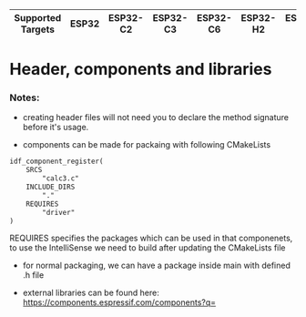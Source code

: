 | Supported Targets | ESP32 | ESP32-C2 | ESP32-C3 | ESP32-C6 | ESP32-H2 | ESP32-P4 | ESP32-S2 | ESP32-S3 |
| ----------------- | ----- | -------- | -------- | -------- | -------- | -------- | -------- | -------- |

# Header, components and libraries

### Notes:

- creating header files will not need you to declare the method signature before it's usage.

- components can be made for packaing with following CMakeLists

```txt
idf_component_register(
    SRCS 
        "calc3.c"
    INCLUDE_DIRS 
        "."
    REQUIRES
        "driver"
)
```

REQUIRES specifies the packages which can be used in that componenets, to use the IntelliSense we need to build after updating the CMakeLists file

- for normal packaging, we can have a package inside main with defined .h file

- external libraries can be found here: https://components.espressif.com/components?q=